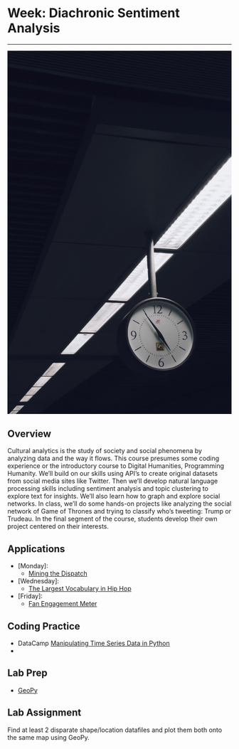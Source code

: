 # Week: Diachronic Sentiment Analysis
<hr>

![Map Image](images/img_iphs290_diachronic_sa_majid-rangraz-IPMaxeoHXi4-unsplash.jpg)

## Overview


Cultural analytics is the study of society and social phenomena by analyzing data and the way it flows. This course presumes some coding experience or the introductory course to Digital Humanities, Programming Humanity. We’ll build on our skills using API’s to create original datasets from social media sites like Twitter. Then we’ll develop natural language processing skills including sentiment analysis and topic clustering to explore text for insights. We’ll also learn how to graph and explore social networks. In class, we’ll do some hands-on projects like analyzing the social network of Game of Thrones and trying to classify who’s tweeting: Trump or Trudeau. In the final segment of the course, students develop their own project centered on their interests.

## Applications

- [Monday]:
    * [Mining the Dispatch](https://dsl.richmond.edu/dispatch/)
- [Wednesday]: 
    * [The Largest Vocabulary in Hip Hop](https://pudding.cool/projects/vocabulary/index.html)
- [Friday]:
    * [Fan Engagement Meter](https://fanengagement.org/)



## Coding Practice

* DataCamp [Manipulating Time Series Data in Python](https://app.datacamp.com/learn/courses/manipulating-time-series-data-in-python)
* 

## Lab Prep

* [GeoPy](https://melaniewalsh.github.io/Intro-Cultural-Analytics/07-Mapping/01-Mapping.html)


## Lab Assignment

Find at least 2 disparate shape/location datafiles and plot them both onto the same map using GeoPy.





